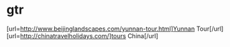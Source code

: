 gtr
===

[url=http://www.beijinglandscapes.com/yunnan-tour.html]Yunnan Tour[/url] [url=http://chinatravelholidays.com/]tours China[/url]